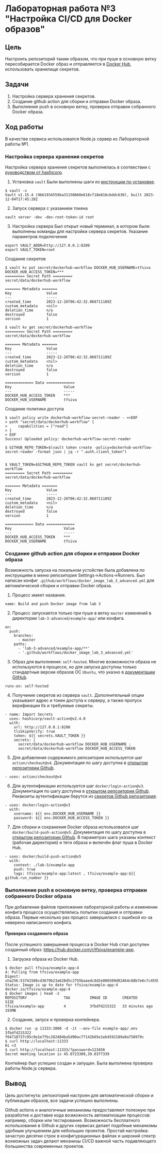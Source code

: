 # Лабораторная работа №3 "Настройка CI/CD для Docker образов"
## Цель
Настроить репозиторий таким образом, что при пуше в основную ветку пересобирается Docker образ и отправляется в [Docker Hub](https://hub.docker.com/), использовать хранилище секретов.
## Задачи
1. Настройка сервера хранения секретов.
2. Создание github action для сборки и отправки Docker образа.
3. Выполнение push в основную ветку, проверка отправки собранного Docker образа.
## Ход работы
В качестве сервиса использовался Node.js сервер из Лабораторной работы №1.
### Настройка сервера хранения секретов
Настройка сервера хранения секретов выполнялась в соотвествии с [руководством от hashicorp](https://developer.hashicorp.com/vault/tutorials/app-integration/github-actions).
1. Установка `vault`
Были выполнены шаги из [инструкции по установкe](https://developer.hashicorp.com/vault/tutorials/getting-started/getting-started-install).
```
$ vault -v
Vault v1.15.4 (9b61934559ba31150860e618cf18e816cbddc630), built 2023-12-04T17:45:28Z
```
2. Запуск сервера c указанием токена
```
vault server -dev -dev-root-token-id root
```
3. Настройка сервера
Был открыт новый терминал, в котором были выполнены команды для настройки сервера секретов.
Указание параметров подключения
```
export VAULT_ADDR=http://127.0.0.1:8200
export VAULT_TOKEN=root
```
Создание секретов
```
$ vault kv put secret/dockerhub-workflow DOCKER_HUB_USERNAME=tfsiva DOCKER_HUB_ACCESS_TOKEN=***
========= Secret Path =========
secret/data/dockerhub-workflow

======= Metadata =======
Key                Value
---                -----
created_time       2023-12-26T06:42:32.068711189Z
custom_metadata    <nil>
deletion_time      n/a
destroyed          false
version            1

$ vault kv get secret/dockerhub-workflow
========= Secret Path =========
secret/data/dockerhub-workflow

======= Metadata =======
Key                Value
---                -----
created_time       2023-12-26T06:42:32.068711189Z
custom_metadata    <nil>
deletion_time      n/a
destroyed          false
version            1

============= Data =============
Key                        Value
---                        -----
DOCKER_HUB_ACCESS_TOKEN    ***
DOCKER_HUB_USERNAME        tfsiva
```
Создание политики доступа
```
$ vault policy write dockerhub-workflow-secret-reader - <<EOF
> path "secret/data/dockerhub-workflow" {
>     capabilities = ["read"]
> }
> EOF
Success! Uploaded policy: dockerhub-workflow-secret-reader

$ GITHUB_REPO_TOKEN=$(vault token create -policy=dockerhub-workflow-secret-reader -format json | jq -r ".auth.client_token")


$ VAULT_TOKEN=$GITHUB_REPO_TOKEN vault kv get secret/dockerhub-workflow
========= Secret Path =========
secret/data/dockerhub-workflow

======= Metadata =======
Key                Value
---                -----
created_time       2023-12-26T06:42:32.068711189Z
custom_metadata    <nil>
deletion_time      n/a
destroyed          false
version            1

============= Data =============
Key                        Value
---                        -----
DOCKER_HUB_ACCESS_TOKEN    ***
DOCKER_HUB_USERNAME        tfsiva
```
### Создание github action для сборки и отправки Docker образа
 Возможность запуска на локальном устойстве была добавлена по инструкциям в меню репозитория Settings->Actions->Runners. Был написан конфиг `.github/workflows/docker_image_lab_3_advanced.yml` для автоматической сборки и отправки Docker образа.
1. Процесс имеет название.
```
name: Build and push Docker image from lab 3
```
2. Процесс запускается только при пуше в ветку `master` изменений в директории `lab-3-advanced/example-app/` или конфига.
```
on:
  push:
    branches:
      - master
    paths:
      - 'lab-3-advanced/example-app/**'
      - '.github/workflows/docker_image_lab_3_advanced.yml'
```
3. Образ для выполнения: `self-hosted`. Многие возможности образа не используются в процессе, но для запуска доступны только стандартные версии образов ОС `Ubuntu`, что указно в [документации GitHub](https://docs.github.com/en/actions/using-workflows/workflow-syntax-for-github-actions#choosing-github-hosted-runners).
```
runs-on: self-hosted
```
4. Получение секретов из сервера `vault`. Дополнительный опции указывают адрес и токен доступа к серверу, а также пропуск верификации tls и требуемые секреты.
```
- name: Import Secrets
  uses: hashicorp/vault-action@v2.4.0
  with:
    url: http://127.0.0.1:8200
    tlsSkipVerify: true
    token: ${{ secrets.VAULT_TOKEN }}
    secrets: |
      secret/data/dockerhub-workflow DOCKER_HUB_USERNAME ;
      secret/data/dockerhub-workflow DOCKER_HUB_ACCESS_TOKEN
```
5. Для добавления содержимого репозитория используется шаг `action/checkout@v4`. Документация по шагу доступна в [открытом репозитории Github](https://github.com/actions/checkout).
```
- uses: action/checkout@v4
```
6. Для аутентификации используется шаг `docker/login-action@v3`. Документация по шагу доступна в [открытом репозитории Github](https://github.com/docker/login-action). Реквизиты аутентификации берутся из [секретов Github репозитория](https://docs.github.com/en/actions/security-guides/using-secrets-in-github-actions#creating-secrets-for-a-repository).
```
- uses: docker/login-action@v3
  with:
    username: ${{ env.DOCKER_HUB_USERNAME }}
    password: ${{ env.DOCKER_HUB_ACCESS_TOKEN }}
```
7. Для сборки и сохранения Docker образа использовался шаг `docker/build-push-action@v5`. Документация по шагу доступна в [открытом репозитории Github](https://github.com/docker/build-push-action). В параметрах шага указаны контекст (рабочая директория) и теги образа и включён флаг пуша в Docker Hub.
```
- uses: docker/build-push-action@v5
  with:
    context: ./lab-3/example-app
    push: true
    tags: tfsiva/example-app:latest , tfsiva/example-app:${{ github.run_number }}
```
### Выполнение push в основную ветку, проверка отправки собранного Docker образа
При добавлении файлов приложения лабораторной работы и изменении конфига процесса осуществлялись попытки создания и отправки образа. Первые несколько раз процесс завершилася с ошибкой из-за неверено написанного конфига.
#### Проверка созданного образа
После успешного завершения процесса в Docker Hub стал доступен созданный образ: https://hub.docker.com/r/tfsiva/example-app.
1. Загрузка образа из Docker Hub.
```
$ docker pull tfsiva/example-app:4
4: Pulling from tfsiva/example-app
Digest: sha256:53741588cd3679b23a628d5c2755baaedc8d2e806509d82464c68b7e6cfc455b
Status: Image is up to date for tfsiva/example-app:4
docker.io/tfsiva/example-app:4
$ docker images | head -2
REPOSITORY                 TAG         IMAGE ID       CREATED          SIZE
tfsiva/example-app         4           3fbdfd215322   33 minutes ago   193MB
```
2. Создание, запуск и проверка контейнера.
```
$ docker run -p 11333:3000 -d -it --env-file example-app/.env 3fbdfd215322
f64718737c95c9e1e7fbc282484ba5d90ac77142b65e1eb4592189a0a758979c
$ curl http://localhost:11333
Hi <3
$ curl http://localhost:11333/?password=123456
Secret meeting location is 45.0723309,39.0377339
```
Контейнер был успешно создан и запущен. Была выполнена проверка работы Node.js сервера.
## Вывод
Цель достигнута: репоизторий настроен для автоматической сборки и публикации образов, все задачи успешно выполнены.

Github actions и аналогичные механизмы предоставляют полезную при разработке и доставке кода возможность автоматизации процессов: например, сборки или тестирования. Возможность бесплатного использования в Github и других сервисах делает подобные механизмы удобным улучшением для небольших проектов. Простай настройка: зачастую десятки строк в конфигурационных файлах и широкий спектр вохможных задач делают механизы CI/CD важной часть подавляющего большинства современных проектов.